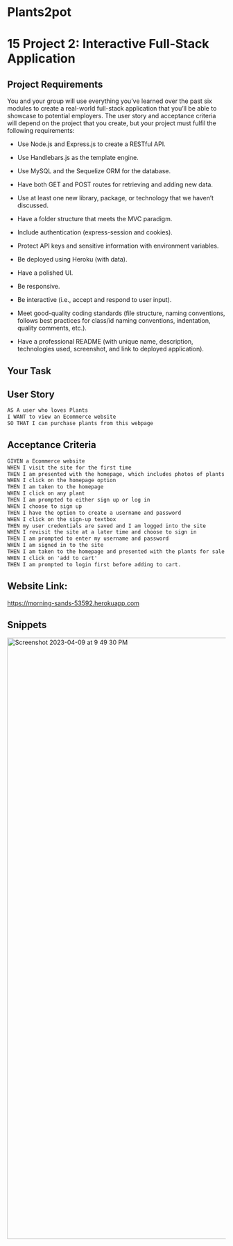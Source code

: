 # Plants2pot

# 15 Project 2: Interactive Full-Stack Application

## Project Requirements

You and your group will use everything you’ve learned over the past six modules to create a real-world full-stack application that you’ll be able to showcase to potential employers. The user story and acceptance criteria will depend on the project that you create, but your project must fulfil the following requirements:

-   Use Node.js and Express.js to create a RESTful API.

-   Use Handlebars.js as the template engine.

-   Use MySQL and the Sequelize ORM for the database.

-   Have both GET and POST routes for retrieving and adding new data.

-   Use at least one new library, package, or technology that we haven’t discussed.

-   Have a folder structure that meets the MVC paradigm.

-   Include authentication (express-session and cookies).

-   Protect API keys and sensitive information with environment variables.

-   Be deployed using Heroku (with data).

-   Have a polished UI.

-   Be responsive.

-   Be interactive (i.e., accept and respond to user input).

-   Meet good-quality coding standards (file structure, naming conventions, follows best practices for class/id naming conventions, indentation, quality comments, etc.).

-   Have a professional README (with unique name, description, technologies used, screenshot, and link to deployed application).

## Your Task

## User Story

```md
AS A user who loves Plants
I WANT to view an Ecommerce website
SO THAT I can purchase plants from this webpage
```

## Acceptance Criteria

```md
GIVEN a Ecommerce website
WHEN I visit the site for the first time
THEN I am presented with the homepage, which includes photos of plants the website has available; the plants description, stock availability, and the price; navigation links for the homepage; and the option to log in.
WHEN I click on the homepage option
THEN I am taken to the homepage
WHEN I click on any plant
THEN I am prompted to either sign up or log in
WHEN I choose to sign up
THEN I have the option to create a username and password
WHEN I click on the sign-up textbox
THEN my user credentials are saved and I am logged into the site
WHEN I revisit the site at a later time and choose to sign in
THEN I am prompted to enter my username and password
WHEN I am signed in to the site
THEN I am taken to the homepage and presented with the plants for sale
WHEN I click on 'add to cart'
THEN I am prompted to login first before adding to cart.
```
## Website Link:
https://morning-sands-53592.herokuapp.com

## Snippets

<img width="1383" alt="Screenshot 2023-04-09 at 9 49 30 PM" src="https://user-images.githubusercontent.com/119374215/230809689-e647e7e5-9c1f-4f65-bd3b-efde2f72a786.png">
